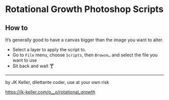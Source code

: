 # Rotational Growth Photoshop Scripts

## How to

It’s generally good to have a canvas bigger than the image you want to alter.

- Select a layer to apply the script to.
- Go to `File` menu, choose `Scripts`, then `Browse…` and select the file you want to use
- Sit back and wait 🍸

---

by JK Keller, dilettante coder, use at your own risk

https://jk-keller.com/o__o/rotational_growth
